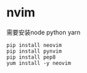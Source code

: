# nvim
需要安装node python yarn
```shell
pip install neovim
pip install pynvim
pip install pep8
yum install -y neovim
```

